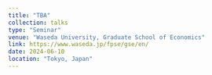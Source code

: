 ```yaml
---
title: "TBA"
collection: talks
type: "Seminar"
venue: "Waseda University, Graduate School of Economics"
link: https://www.waseda.jp/fpse/gse/en/
date: 2024-06-10
location: "Tokyo, Japan"
---
```

